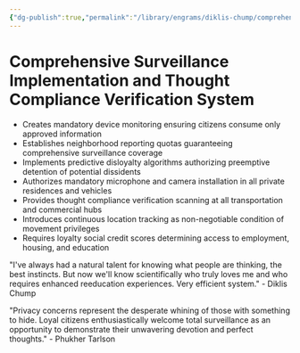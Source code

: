```yaml
---
{"dg-publish":true,"permalink":"/library/engrams/diklis-chump/comprehensive-surveillance-implementation-and-thought-compliance-verification-system/","tags":["DC/Aristocracy","DC/AS6"]}
---
```


# Comprehensive Surveillance Implementation and Thought Compliance Verification System

- Creates mandatory device monitoring ensuring citizens consume only approved information
- Establishes neighborhood reporting quotas guaranteeing comprehensive surveillance coverage
- Implements predictive disloyalty algorithms authorizing preemptive detention of potential dissidents
- Authorizes mandatory microphone and camera installation in all private residences and vehicles
- Provides thought compliance verification scanning at all transportation and commercial hubs
- Introduces continuous location tracking as non-negotiable condition of movement privileges
- Requires loyalty social credit scores determining access to employment, housing, and education

"I've always had a natural talent for knowing what people are thinking, the best instincts. But now we'll know scientifically who truly loves me and who requires enhanced reeducation experiences. Very efficient system." - Diklis Chump

"Privacy concerns represent the desperate whining of those with something to hide. Loyal citizens enthusiastically welcome total surveillance as an opportunity to demonstrate their unwavering devotion and perfect thoughts." - Phukher Tarlson
